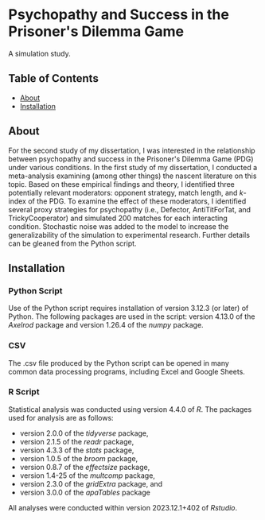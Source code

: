 # Psychopathy and Success in the Prisoner's Dilemma Game

A simulation study.

## Table of Contents
- [About](#about)
- [Installation](#installation)

## About
For the second study of my dissertation, I was interested in the relationship between psychopathy and success in the Prisoner's Dilemma Game (PDG) under various conditions. In the first study of my dissertation, I conducted a meta-analysis examining (among other things) the nascent literature on this topic. Based on these empirical findings and theory, I identified three potentially relevant moderators: opponent strategy, match length, and *k*-index of the PDG. To examine the effect of these moderators, I identified several proxy strategies for psychopathy (i.e., Defector, AntiTitForTat, and TrickyCooperator) and simulated 200 matches for each interacting condition. Stochastic noise was added to the model to increase the generalizability of the simulation to experimental research. Further details can be gleaned from the Python script. 

## Installation

### Python Script

Use of the Python script requires installation of version 3.12.3 (or later) of Python. The following packages are used in the script: version 4.13.0 of the *Axelrod* package and version 1.26.4 of the *numpy* package. 

### CSV

The .csv file produced by the Python script can be opened in many common data processing programs, including Excel and Google Sheets.

### R Script

Statistical analysis was conducted using version 4.4.0 of *R*. The packages used for analysis are as follows: 

* version 2.0.0 of the *tidyverse* package,
* version 2.1.5 of the *readr* package,
* version 4.3.3 of the *stats* package,
* version 1.0.5 of the *broom* package,
* version 0.8.7 of the *effectsize* package,
* version 1.4-25 of the *multcomp* package,
* version 2.3.0 of the *gridExtra* package, and
* version 3.0.0 of the *apaTables* package

All analyses were conducted within version 2023.12.1+402 of *Rstudio*.
